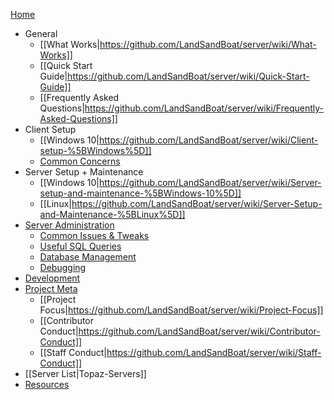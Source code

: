 [Home](https://github.com/LandSandBoat/server/wiki)
* General
  * [[What Works|https://github.com/LandSandBoat/server/wiki/What-Works]]
  * [[Quick Start Guide|https://github.com/LandSandBoat/server/wiki/Quick-Start-Guide]]
  * [[Frequently Asked Questions|https://github.com/LandSandBoat/server/wiki/Frequently-Asked-Questions]]
* Client Setup
  * [[Windows 10|https://github.com/LandSandBoat/server/wiki/Client-setup-%5BWindows%5D]]
  * [Common Concerns](https://github.com/LandSandBoat/server/wiki/Miscellaneous-(Client))
* Server Setup + Maintenance
  * [[Windows 10|https://github.com/LandSandBoat/server/wiki/Server-setup-and-maintenance-%5BWindows-10%5D]]
  * [[Linux|https://github.com/LandSandBoat/server/wiki/Server-Setup-and-Maintenance-%5BLinux%5D]]
* [Server Administration](https://github.com/LandSandBoat/server/wiki/Server-Administration)
  * [Common Issues & Tweaks](https://github.com/LandSandBoat/server/wiki/Miscellaneous-(Server))
  * [Useful SQL Queries](https://github.com/LandSandBoat/server/wiki/Useful-SQL-queries)
  * [Database Management](https://github.com/LandSandBoat/server/wiki/Database-Management)
  * [Debugging](https://github.com/LandSandBoat/server/wiki/Debugging)
* [Development](https://github.com/LandSandBoat/server/wiki/Development)
* [Project Meta](https://github.com/LandSandBoat/server/wiki/Project-Meta)
  * [[Project Focus|https://github.com/LandSandBoat/server/wiki/Project-Focus]]
  * [[Contributor Conduct|https://github.com/LandSandBoat/server/wiki/Contributor-Conduct]]
  * [[Staff Conduct|https://github.com/LandSandBoat/server/wiki/Staff-Conduct]]
* [[Server List|Topaz-Servers]]
* [Resources](https://github.com/LandSandBoat/server/wiki/Resources)
